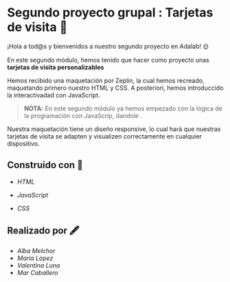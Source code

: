 # Segundo proyecto grupal : Tarjetas de visita 📇

¡Hola a tod@s y bienvenidos a nuestro segundo proyecto en Adalab! 🌞

En este segundo módulo, hemos tenido que hacer como proyecto unas **tarjetas de visita personalizables** <i class="fa-regular fa-address-card" style="color: #B197FC;"></i> 

Hemos recibido una maquetación por Zeplin, la cual hemos recreado, maquetando primero nuestro HTML y CSS. A posteriori, hemos introduccido la interactivadad con JavaScript.

> **NOTA:** En este segundo módulo ya hemos empezado con la lógica de la programación con JavaScrip, dandole .

Nuestra maquetación tiene un diseño responsive, lo cual hará que nuestras tarjetas de visita se adapten y visualizen correctamente en cualquier dispositivo.

## Construido con 🚧

- *HTML* <i class="fa-brands fa-html5 fa-2xl" style="color: #e34c26;"></i>

- *JavaScript*  <i class="fa-brands fa-js fa-2xl" style="color: #f0db4f;"></i>

- *CSS* <i class="fa-brands fa-css3-alt fa-2xl" style="color: #264de4;"></i>

## Realizado por 🖋️
- *Alba Melchor*
- *María López*
- *Valentina Luna*
- *Mar Caballero*